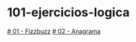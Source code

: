 # 101-ejercicios-logica

[# 01 - Fizzbuzz](https://github.com/gugliio/101-ejercicios-logica/pull/1)
[# 02 - Anagrama](https://github.com/gugliio/101-ejercicios-logica/pull/2)